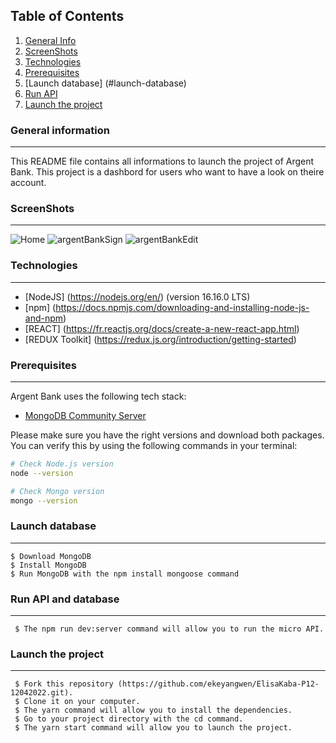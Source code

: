 ## Table of Contents
1. [General Info](#general-information)
2. [ScreenShots](#screenshots)
3. [Technologies](#technologies)
4. [Prerequisites](#prerequisites)
5. [Launch database] (#launch-database)
6. [Run API](#-run-api-and-database)
7. [Launch the project](#launch-the-project)

### General information
***
This README file contains all informations to launch the project of Argent Bank. This project is a dashbord for users who want to have a look on theire account.

### ScreenShots
***
![Home](https://user-images.githubusercontent.com/81231487/187059476-fcc3af18-d438-4c35-bf5c-3ed764be3f12.png)
![argentBankSign](https://user-images.githubusercontent.com/81231487/187059487-255cbbfd-6017-4f79-8d3a-d237ded153e4.png)
![argentBankEdit](https://user-images.githubusercontent.com/81231487/187059500-26ed201d-75a1-4fa5-98c9-388651618f8a.png)

### Technologies
***
 * [NodeJS] (https://nodejs.org/en/) (version 16.16.0 LTS)
 * [npm] (https://docs.npmjs.com/downloading-and-installing-node-js-and-npm)
 * [REACT] (https://fr.reactjs.org/docs/create-a-new-react-app.html)
 * [REDUX Toolkit] (https://redux.js.org/introduction/getting-started)

### Prerequisites
***
Argent Bank uses the following tech stack:

- [MongoDB Community Server](https://www.mongodb.com/try/download/community)

Please make sure you have the right versions and download both packages. You can verify this by using the following commands in your terminal:

```bash
# Check Node.js version
node --version

# Check Mongo version
mongo --version
```
### Launch database
***
```
$ Download MongoDB
$ Install MongoDB
$ Run MongoDB with the npm install mongoose command
```
### Run API and database
***
```
 $ The npm run dev:server command will allow you to run the micro API.
```  
### Launch the project
***
```
 $ Fork this repository (https://github.com/ekeyangwen/ElisaKaba-P12-12042022.git).
 $ Clone it on your computer.
 $ The yarn command will allow you to install the dependencies.
 $ Go to your project directory with the cd command.
 $ The yarn start command will allow you to launch the project.
```
